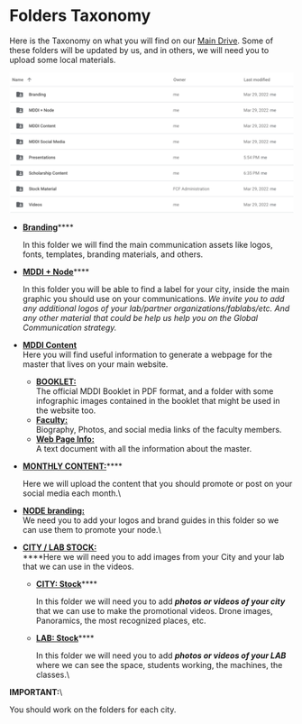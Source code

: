 # Folders Taxonomy

Here is the Taxonomy on what you will find on our [Main Drive](https://drive.google.com/drive/folders/183jCECCRJXUzxO5jDxJszK9-YumYMG01). Some of these folders will be updated by us, and in others, we will need you to upload some local materials.

![](<.gitbook/assets/Screen Shot 2022-04-07 at 7.23.07 PM.png>)

*   [**Branding**](https://drive.google.com/drive/folders/1clj3vRfy4okDWQyTwLNLrGwaj9kCmZpe)****

    In this folder we will find the main communication assets like logos, fonts, templates, branding materials, and others.
*   [**MDDI + Node**](https://drive.google.com/drive/folders/15mkRVoOpKNb7xogw1V-N3pP7fXos4sr9)****

    In this folder you will be able to find a label for your city, inside the main graphic you should use on your communications. _We invite you to add any additional logos of your lab/partner organizations/fablabs/etc. And any other material that could be help us help you on the Global Communication strategy._ &#x20;
* [**MDDI Content**](https://drive.google.com/drive/folders/1Y\_EWthQ7LR8ebM28Yzty0TTNeUzc8eCN)\
  Here you will find useful information to generate a webpage for the master that lives on your main website.
  * [**BOOKLET:**](https://drive.google.com/drive/folders/1i9hQrw2igpXwaR1j1-RIjPM6ivW\_GqM8?usp=sharing)\
    The official MDDI Booklet in PDF format, and a folder with some infographic images contained in the booklet that might be used in the website too.
  * [**Faculty:**](https://drive.google.com/drive/folders/1QRSGwAJ2gxX5GCTDKaqzf7r-t1tCDTHt?usp=sharing)\
    Biography, Photos, and social media links of the faculty members.
  * [**Web Page Info:**](https://drive.google.com/drive/folders/1m46NA9pUgnwi6It7sJoqCVH4vxIWq9c6?usp=sharing)\
    A text document with all the information about the master.
*   [**MONTHLY CONTENT:**](https://drive.google.com/drive/folders/1wObiEZQrbSXGvTXzABjW4vqsXT2cxT5v?usp=sharing)\*\*\*\*

    Here we will upload the content that you should promote or post on your social media each month.\\
* [**NODE branding:**](https://drive.google.com/drive/folders/1e9ZRHY6mR9yXkq8Jycm9CemOskKI4Yro?usp=sharing)\
  We need you to add your logos and brand guides in this folder so we can use them to promote your node.\\
* [**CITY / LAB STOCK:**](https://drive.google.com/drive/folders/1asiFzbJTlL-OHG5UXcks7LtMNMJuhlUx?usp=sharing)\
  \*\*\*\*Here we will need you to add images from your City and your lab that we can use in the videos.
  *   [**CITY: Stock**](https://drive.google.com/drive/folders/1bypsZkwgegMRVGer6Esg8U2rtQdZ4Bf\_?usp=sharing)\*\*\*\*

      In this folder we will need you to add _**photos or videos of your city**_ that we can use to make the promotional videos. Drone images, Panoramics, the most recognized places, etc.
  *   [**LAB: Stock**](https://drive.google.com/drive/folders/1PBeGfghkC66wlQmzY8E60ClQMQFLfK8r?usp=sharing)\*\*\*\*

      In this folder we will need you to add _**photos or videos of your LAB**_ where we can see the space, students working, the machines, the classes.\\

**IMPORTANT:**\


You should work on the folders for each city.
